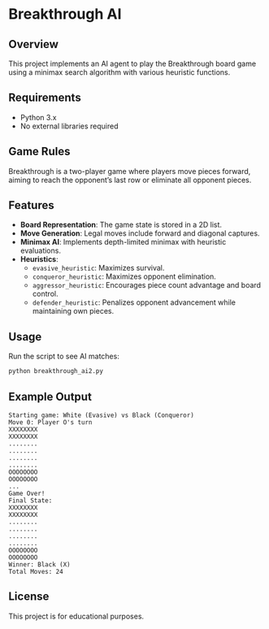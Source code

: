# Breakthrough AI

## Overview
This project implements an AI agent to play the Breakthrough board game using a minimax search algorithm with various heuristic functions.

## Requirements
- Python 3.x
- No external libraries required

## Game Rules
Breakthrough is a two-player game where players move pieces forward, aiming to reach the opponent’s last row or eliminate all opponent pieces.

## Features
- **Board Representation**: The game state is stored in a 2D list.
- **Move Generation**: Legal moves include forward and diagonal captures.
- **Minimax AI**: Implements depth-limited minimax with heuristic evaluations.
- **Heuristics**:
  - `evasive_heuristic`: Maximizes survival.
  - `conqueror_heuristic`: Maximizes opponent elimination.
  - `aggressor_heuristic`: Encourages piece count advantage and board control.
  - `defender_heuristic`: Penalizes opponent advancement while maintaining own pieces.

## Usage
Run the script to see AI matches:
```bash
python breakthrough_ai2.py
```

## Example Output
```
Starting game: White (Evasive) vs Black (Conqueror)
Move 0: Player O's turn
XXXXXXXX
XXXXXXXX
........
........
........
........
OOOOOOOO
OOOOOOOO
...
Game Over!
Final State:
XXXXXXXX
XXXXXXXX
........
........
........
........
OOOOOOOO
OOOOOOOO
Winner: Black (X)
Total Moves: 24
```

## License
This project is for educational purposes.

